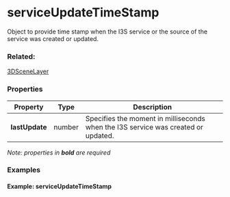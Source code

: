 # serviceUpdateTimeStamp

Object to provide time stamp when the I3S service or the source of the service was created or updated.

### Related:

[3DSceneLayer](3DSceneLayer.md)
### Properties

| Property | Type | Description |
| --- | --- | --- |
| **lastUpdate** | number | Specifies the moment in milliseconds when the I3S service was created or updated. |

*Note: properties in **bold** are required*

### Examples 

#### Example: serviceUpdateTimeStamp 

